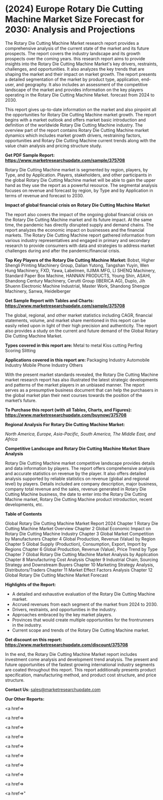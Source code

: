 # (2024) Europe Rotary Die Cutting Machine Market Size Forecast for 2030: Analysis and Projections

The Rotary Die Cutting Machine Market research report provides a comprehensive analysis of the current state of the market and its future prospects. The report covers the industry landscape and its growth prospects over the coming years. this research report aims to provide insights into the Rotary Die Cutting Machine Market's key drivers, restraints, challenges, and opportunities. It also analyzes the key trends that are shaping the market and their impact on market growth. The report presents a detailed segmentation of the market by product type, application, end-user, and geography. It also includes an assessment of the competitive landscape of the market and provides information on the key players operating in the Rotary Die Cutting Machine Market. forecast from 2024 to 2030.

This report gives up-to-date information on the market and also pinpoint all the opportunities for Rotary Die Cutting Machine market growth. The report begins with a market outlook and offers market basic introduction and definition of the worldwide Rotary Die Cutting Machine industry. The overview part of the report contains Rotary Die Cutting Machine market dynamics which includes market growth drivers, restraining factors, opportunities and Rotary Die Cutting Machine current trends along with the value chain analysis and pricing structure study.

<strong><b>Get PDF Sample Report: <a href=https://www.marketresearchupdate.com/sample/375708>https://www.marketresearchupdate.com/sample/375708</a></b></strong>

Rotary Die Cutting Machine market is segmented by region, players, by Type, and by Application. Players, stakeholders, and other participants in the global Rotary Die Cutting Machine market will be able to gain the upper hand as they use the report as a powerful resource. The segmental analysis focuses on revenue and forecast by region, by Type and by Application in terms of revenue and forecast to 2030.

<strong><b>Impact of global financial crisis on Rotary Die Cutting Machine Market</b></strong>

The report also covers the impact of the ongoing global financial crisis on the Rotary Die Cutting Machine market and its future impact. At the same time, the pandemic has directly disrupted supply and demand chains. The report analyzes the economic impact on businesses and the financial markets. The Rotary Die Cutting Machine report gathered information from various industry representatives and engaged in primary and secondary research to provide consumers with data and strategies to address market challenges during and after the pandemic/financial crisis.

<strong><b>Top Key Players of the Rotary Die Cutting Machine Market:
</b></strong>Bobst, Higher Shengli Printing Machinery Group, Dalian Yutong, Tangshan Yuyin, Wen Hung Machinery, FXD, Yawa, Labelmen, IIJIMA MFG, LI SHENQ Machinery, Standard Paper Box Machine, HANNAN PRODUCTS, Young Shin, ASAHI, Shandong Century Machinery, Cerutti Group (IBERICA AG), Duplo, Jih Shuenn Electronic Machine Industrial, Master Work, Shandong Shengze Machinery, Sanwa, Heidelberger<strong><b>
</b></strong>

<strong><b>Get Sample Report with Tables and Charts: <a href=https://www.marketresearchupdate.com/sample/375708>https://www.marketresearchupdate.com/sample/375708</a></b></strong>

The global, regional, and other market statistics including CAGR, financial statements, volume, and market share mentioned in this report can be easily relied upon in light of their high precision and authenticity. The report also provides a study on the current and future demand of the Global Rotary Die Cutting Machine Market.

<strong><b>Types covered in this report are:
</b></strong>Metal to metal
Kiss cutting
Perfing
Scoring
Slitting<strong><b>
</b></strong>

<strong><b>Applications covered in this report are:
</b></strong>Packaging Industry
Automobile Industry
Mobile Phone Industry
Others<strong><b>
</b></strong>

With the present market standards revealed, the Rotary Die Cutting Machine market research report has also illustrated the latest strategic developments and patterns of the market players in an unbiased manner. The report serves as a presumptive business document that can help the purchasers in the global market plan their next courses towards the position of the market’s future.

<strong><b>To Purchase this report (with all Tables, Charts, and Figures): <a href=https://www.marketresearchupdate.com/buynow/375708>https://www.marketresearchupdate.com/buynow/375708</a></b></strong>

<strong><b>Regional Analysis For Rotary Die Cutting Machine Market:</b></strong>

<em><i>North America, Europe, Asia-Pacific, South America, The Middle East, and Africa</i></em>

<strong><b>Competitive Landscape and Rotary Die Cutting Machine Market Share Analysis</b></strong>

Rotary Die Cutting Machine market competitive landscape provides details and data information by players. The report offers comprehensive analysis and accurate statistics on revenue by the player. It also offers detailed analysis supported by reliable statistics on revenue (global and regional level) by players. Details included are company description, major business, company total revenue and the sales, revenue generated in Rotary Die Cutting Machine business, the date to enter into the Rotary Die Cutting Machine market, Rotary Die Cutting Machine product introduction, recent developments, etc.

<strong><b>Table of Contents</b></strong>

Global Rotary Die Cutting Machine Market Report 2024
Chapter 1 Rotary Die Cutting Machine Market Overview
Chapter 2 Global Economic Impact on Rotary Die Cutting Machine Industry
Chapter 3 Global Market Competition by Manufacturers
Chapter 4 Global Production, Revenue (Value) by Region
Chapter 5 Global Supply (Production), Consumption, Export, Import by Regions
Chapter 6 Global Production, Revenue (Value), Price Trend by Type
Chapter 7 Global Rotary Die Cutting Machine Market Analysis by Application
Chapter 8 Manufacturing Cost Analysis
Chapter 9 Industrial Chain, Sourcing Strategy and Downstream Buyers
Chapter 10 Marketing Strategy Analysis, Distributors/Traders
Chapter 11 Market Effect Factors Analysis
Chapter 12 Global Rotary Die Cutting Machine Market Forecast

<strong><b>Highlights of the Report:</b></strong>

- A detailed and exhaustive evaluation of the Rotary Die Cutting Machine market.
- Accrued revenues from each segment of the market from 2024 to 2030.
- Drivers, restraints, and opportunities in the industry.
- Approaches embraced by the key market players.
- Provinces that would create multiple opportunities for the frontrunners in the industry.
- Current scope and trends of the Rotary Die Cutting Machine market.

<strong><b>Get discount on this report: <a href=https://www.marketresearchupdate.com/discount/375708>https://www.marketresearchupdate.com/discount/375708</a></b></strong>

In the end, the Rotary Die Cutting Machine Market report includes investment come analysis and development trend analysis. The present and future opportunities of the fastest growing international industry segments are coated throughout this report. This report additionally presents product specification, manufacturing method, and product cost structure, and price structure.

<strong><b>Contact Us:
</b></strong>sales@marketresearchupdate.com

<strong>Our Other Reports:</strong>

<a href=></a>

<a href=></a>

<a href=></a>

<a href=></a>

<a href=></a>

<a href=></a>

<a href=></a>

<a href=></a>

<a href=></a>

<a href=></a>"
